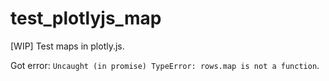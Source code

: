# test_plotlyjs_map

[WIP] Test maps in plotly.js. 

Got error: `Uncaught (in promise) TypeError: rows.map is not a function`.
